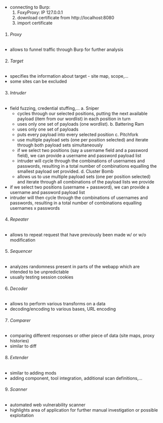 - connecting to Burp:
	1. FoxyProxy: IP 127.0.0.1
	2. download certificate from http://localhost:8080
	3. import certificate

1. ###### Proxy
- allows to funnel traffic through Burp for further analysis
2. ###### Target
- specifies the information about target - site map, scope,...
- some sites can be excluded
3. ###### Intruder
- field fuzzing, credential stuffing,...
	a. Sniper 
	- cycles through our selected positions, putting the next available payload (item from our wordlist) in each position in turn
	- uses only one set of payloads (one wordlist).
	b. Battering Ram
	- uses only one set of payloads
	- puts every payload into every selected position
	c. Pitchfork
	- use multiple payload sets (one per position selected) and iterate through both payload sets simultaneously
	- if we select two positions (say a username field and a password field), we can provide a username and password payload list
	- intruder will cycle through the combinations of usernames and passwords, resulting in a total number of combinations equalling the smallest payload set provided. 
	d. Cluster Bomb
	- allows us to use multiple payload sets (one per position selected) and iterate through all combinations of the payload lists we provide
- if we select two positions (username + password), we can provide a username and password payload list
- intruder will then cycle through the combinations of usernames and passwords, resulting in a total number of combinations equalling usernames x passwords
4. ###### Repeater
- allows to repeat request that have previously been made w/ or w/o modification
5. ###### Sequencer
- analyzes randomness present in parts of the webapp which are intended to be unpredictable
- usually testing session cookies
6. ###### Decoder
- allows to perform various transforms on a data
- decoding/encoding to various bases, URL encoding 
7. ###### Comparer
- comparing different responses or other piece of data (site maps, proxy histories)
- similar to diff
8. ###### Extender
- similar to adding mods
- adding component, tool integration, additional scan definitions,...
9. ###### Scanner
- automated web vulnerability scanner
- highlights area of application for further manual investigation or possible exploitation
